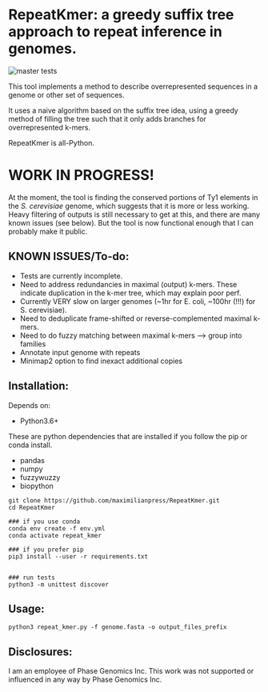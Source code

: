 # RepeatKmer: a greedy suffix tree approach to repeat inference in genomes.
![master tests](https://github.com/maximilianpress/RepeatKmer/workflows/RepKmerMaster/badge.svg)

This tool implements a method to describe overrepresented sequences in a genome or other set of sequences.

It uses a naive algorithm based on the suffix tree idea, using a greedy method of filling the tree such that it only adds branches for overrepresented k-mers.

RepeatKmer is all-Python.

# WORK IN PROGRESS! 
At the moment, the tool is finding the conserved portions of Ty1 elements in the _S. cerevisiae_ genome, which suggests that it is more or less working. Heavy filtering of outputs is still necessary to get at this, and there are many known issues (see below). But the tool is now functional enough that I can probably make it public. 

## KNOWN ISSUES/To-do:
* Tests are currently incomplete. 
* Need to address redundancies in maximal (output) k-mers. These indicate duplication in the k-mer tree, which may explain poor perf.
* Currently VERY slow on larger genomes (~1hr for E. coli, ~100hr (!!!) for S. cerevisiae).
* Need to deduplicate frame-shifted or reverse-complemented maximal k-mers.
* Need to do fuzzy matching between maximal k-mers --> group into families
* Annotate input genome with repeats 
* Minimap2 option to find inexact additional copies

## Installation:
Depends on:

 * Python3.6+

These are python dependencies that are installed if you follow the pip or conda install.
 * pandas
 * numpy
 * fuzzywuzzy
 * biopython


```
git clone https://github.com/maximilianpress/RepeatKmer.git
cd RepeatKmer

### if you use conda
conda env create -f env.yml
conda activate repeat_kmer

### if you prefer pip
pip3 install --user -r requirements.txt


### run tests
python3 -m unittest discover

```

## Usage:
```
python3 repeat_kmer.py -f genome.fasta -o output_files_prefix
```

## Disclosures: 
I am an employee of Phase Genomics Inc. This work was not supported or influenced in any way by Phase Genomics Inc. 

